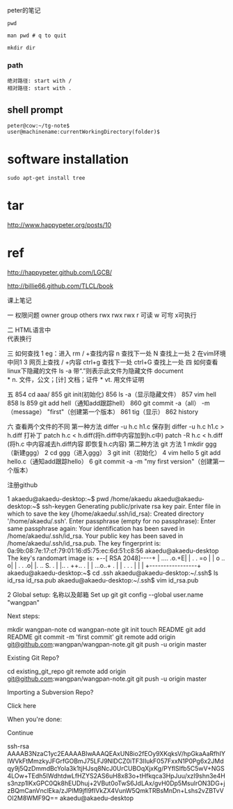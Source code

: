 peter的笔记

    pwd

    man pwd # q to quit

    mkdir dir

### path

    绝对路径: start with /
    相对路径: start with .

## shell prompt

    peter@cow:~/tg-note$
    user@machinename:currentWorkingDirectory(folder)$

# software installation

    sudo apt-get install tree


# tar 

http://www.happypeter.org/posts/10

# ref

http://happypeter.github.com/LGCB/

http://billie66.github.com/TLCL/book

课上笔记


一  权限问题
owner  group others
rwx    rwx   rwx
r 可读 w  可㝍   x可执行



二  HTML语言中<br>代表换行



三  如何查找
1 eg：进入 rm
      / +查找内容
      n 查找下一处
      N 查找上一处
2 在vim环境中同1
3 网页上查找
      / +内容
      ctrl+g 查找下一处
      ctrl+G 查找上一处
四  如何查看linux下隐藏的文件
     ls -a
    带“.”则表示此文件为隐藏文件
document     
    * n. 文件，公文；[计] 文档；证件
    * vt. 用文件证明

五 
  854  cd aaa/
  855  git init(初始化)
  856  ls -a（显示隐藏文件）
  857  vim hell
  858  ls
  859  git add hell（通知add跟踪hell）
  860  git commit -a（all） -m（message） "first"（创建第一个版本）
  861  tig（显示）
  862  history

六 查看两个文件的不同
   第一种方法
      differ -u h.c h1.c 
         保存到
         differ -u h.c h1.c > h.diff
      打补丁
        patch h.c < h.diff(将h.diff中内容加到h.c中)
        patch -R h.c < h.diff (将h.c 中内容减去h.diff内容 即恢复h.c内容)
   第二种方法
      git 方法
       1 mkdir ggg（新建ggg）
       2 cd ggg（进入ggg）
       3 git init（初始化）
       4 vim hello
       5 git add hello.c（通知add跟踪hello） 
       6 git commit -a -m "my first version"（创建第一个版本）

注册github 

1  akaedu@akaedu-desktop:~$ pwd
/home/akaedu
akaedu@akaedu-desktop:~$ ssh-keygen
Generating public/private rsa key pair.
Enter file in which to save the key (/home/akaedu/.ssh/id_rsa): 
Created directory '/home/akaedu/.ssh'.
Enter passphrase (empty for no passphrase): 
Enter same passphrase again: 
Your identification has been saved in /home/akaedu/.ssh/id_rsa.
Your public key has been saved in /home/akaedu/.ssh/id_rsa.pub.
The key fingerprint is:
0a:9b:08:7e:17:cf:79:01:16:d5:75:ec:6d:51:c8:56 akaedu@akaedu-desktop
The key's randomart image is:
+--[ RSA 2048]----+
|       .... .o.+E|
|        .  .  =o |
|       o     .. o|
|      . .      .o|
|.   ..  S.     . |
|.. . ++.. .      |
| ...o..+ .       |
|  . .   .        |
|                 |
+-----------------+
akaedu@akaedu-desktop:~$ cd .ssh
akaedu@akaedu-desktop:~/.ssh$ ls
id_rsa  id_rsa.pub
akaedu@akaedu-desktop:~/.ssh$ vim id_rsa.pub 


2  Global setup:
     名称以及邮箱
     Set up git
     git config --global user.name "wangpan"

Next steps:

  mkdir wangpan-note
  cd wangpan-note
  git init
  touch README
  git add README
  git commit -m 'first commit'
  git remote add origin git@github.com:wangpan/wangpan-note.git
  git push -u origin master
      

Existing Git Repo?

  cd existing_git_repo
  git remote add origin git@github.com:wangpan/wangpan-note.git
  git push -u origin master
      

Importing a Subversion Repo?

  Click here
      

When you're done:

  Continue

ssh-rsa AAAAB3NzaC1yc2EAAAABIwAAAQEAxUN8io2fEOy9XKqksV/hpGkaAaRfhIYlWVkFtMmzkyJFGrfGOBmJ75LFJ9NlDCZ0iTF3IIukF057FxxN1P0Pg6x2JMdqy9j5QzDmmdBcYoIa3k1tjHJsq8NcJ0UrCUBOqXjxKg/PYflSIfb5C5wV+NGS4LOw+TEdh5IWdhtdwLfHZYS2AS6uH8x83o+tHfkqca3HpJuu/xzI9shn3e4Hs3nzp1lKxGPC0Qk8hEUDhuj+2VBut0oTwS6JdLAx/gvH0Dp5MsulrON3DG+jzBQmCanVnclEka/zJPlM9jfl9fIVkZX4VunW5QmkTRBsMnDn+Lshs2vZBTvVOI2M8WMF9Q== akaedu@akaedu-desktop
